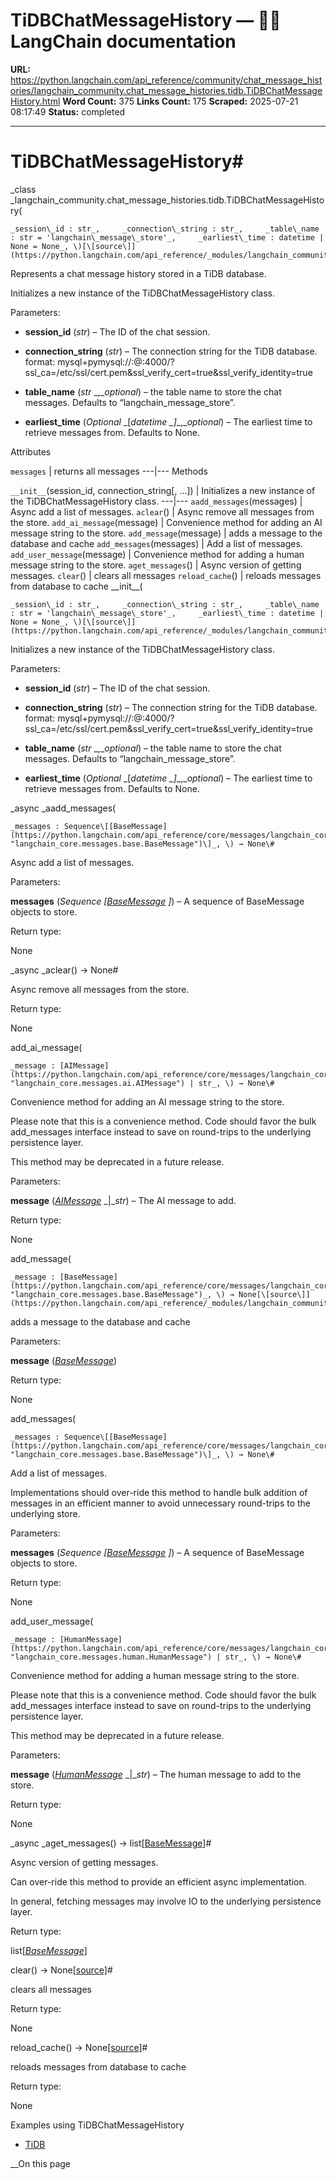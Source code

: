 # TiDBChatMessageHistory — 🦜🔗 LangChain  documentation

**URL:** https://python.langchain.com/api_reference/community/chat_message_histories/langchain_community.chat_message_histories.tidb.TiDBChatMessageHistory.html
**Word Count:** 375
**Links Count:** 175
**Scraped:** 2025-07-21 08:17:49
**Status:** completed

---

# TiDBChatMessageHistory\#

_class _langchain\_community.chat\_message\_histories.tidb.TiDBChatMessageHistory\(

    _session\_id : str_,     _connection\_string : str_,     _table\_name : str = 'langchain\_message\_store'_,     _earliest\_time : datetime | None = None_, \)[\[source\]](https://python.langchain.com/api_reference/_modules/langchain_community/chat_message_histories/tidb.html#TiDBChatMessageHistory)\#     

Represents a chat message history stored in a TiDB database.

Initializes a new instance of the TiDBChatMessageHistory class.

Parameters:     

  * **session\_id** \(_str_\) – The ID of the chat session.

  * **connection\_string** \(_str_\) – The connection string for the TiDB database. format: mysql+pymysql://<host>:<PASSWORD>@<host>:4000/<db>?ssl\_ca=/etc/ssl/cert.pem&ssl\_verify\_cert=true&ssl\_verify\_identity=true

  * **table\_name** \(_str_ _,__optional_\) – the table name to store the chat messages. Defaults to “langchain\_message\_store”.

  * **earliest\_time** \(_Optional_ _\[__datetime_ _\]__,__optional_\) – The earliest time to retrieve messages from. Defaults to None.

Attributes

`messages` | returns all messages   ---|---      Methods

`__init__`\(session\_id, connection\_string\[, ...\]\) | Initializes a new instance of the TiDBChatMessageHistory class.   ---|---   `aadd_messages`\(messages\) | Async add a list of messages.   `aclear`\(\) | Async remove all messages from the store.   `add_ai_message`\(message\) | Convenience method for adding an AI message string to the store.   `add_message`\(message\) | adds a message to the database and cache   `add_messages`\(messages\) | Add a list of messages.   `add_user_message`\(message\) | Convenience method for adding a human message string to the store.   `aget_messages`\(\) | Async version of getting messages.   `clear`\(\) | clears all messages   `reload_cache`\(\) | reloads messages from database to cache      \_\_init\_\_\(

    _session\_id : str_,     _connection\_string : str_,     _table\_name : str = 'langchain\_message\_store'_,     _earliest\_time : datetime | None = None_, \)[\[source\]](https://python.langchain.com/api_reference/_modules/langchain_community/chat_message_histories/tidb.html#TiDBChatMessageHistory.__init__)\#     

Initializes a new instance of the TiDBChatMessageHistory class.

Parameters:     

  * **session\_id** \(_str_\) – The ID of the chat session.

  * **connection\_string** \(_str_\) – The connection string for the TiDB database. format: mysql+pymysql://<host>:<PASSWORD>@<host>:4000/<db>?ssl\_ca=/etc/ssl/cert.pem&ssl\_verify\_cert=true&ssl\_verify\_identity=true

  * **table\_name** \(_str_ _,__optional_\) – the table name to store the chat messages. Defaults to “langchain\_message\_store”.

  * **earliest\_time** \(_Optional_ _\[__datetime_ _\]__,__optional_\) – The earliest time to retrieve messages from. Defaults to None.

_async _aadd\_messages\(

    _messages : Sequence\[[BaseMessage](https://python.langchain.com/api_reference/core/messages/langchain_core.messages.base.BaseMessage.html#langchain_core.messages.base.BaseMessage "langchain_core.messages.base.BaseMessage")\]_, \) → None\#     

Async add a list of messages.

Parameters:     

**messages** \(_Sequence_ _\[_[_BaseMessage_](https://python.langchain.com/api_reference/core/messages/langchain_core.messages.base.BaseMessage.html#langchain_core.messages.base.BaseMessage "langchain_core.messages.base.BaseMessage") _\]_\) – A sequence of BaseMessage objects to store.

Return type:     

None

_async _aclear\(\) → None\#     

Async remove all messages from the store.

Return type:     

None

add\_ai\_message\(

    _message : [AIMessage](https://python.langchain.com/api_reference/core/messages/langchain_core.messages.ai.AIMessage.html#langchain_core.messages.ai.AIMessage "langchain_core.messages.ai.AIMessage") | str_, \) → None\#     

Convenience method for adding an AI message string to the store.

Please note that this is a convenience method. Code should favor the bulk add\_messages interface instead to save on round-trips to the underlying persistence layer.

This method may be deprecated in a future release.

Parameters:     

**message** \([_AIMessage_](https://python.langchain.com/api_reference/core/messages/langchain_core.messages.ai.AIMessage.html#langchain_core.messages.ai.AIMessage "langchain_core.messages.ai.AIMessage") _|__str_\) – The AI message to add.

Return type:     

None

add\_message\(

    _message : [BaseMessage](https://python.langchain.com/api_reference/core/messages/langchain_core.messages.base.BaseMessage.html#langchain_core.messages.base.BaseMessage "langchain_core.messages.base.BaseMessage")_, \) → None[\[source\]](https://python.langchain.com/api_reference/_modules/langchain_community/chat_message_histories/tidb.html#TiDBChatMessageHistory.add_message)\#     

adds a message to the database and cache

Parameters:     

**message** \([_BaseMessage_](https://python.langchain.com/api_reference/core/messages/langchain_core.messages.base.BaseMessage.html#langchain_core.messages.base.BaseMessage "langchain_core.messages.base.BaseMessage")\)

Return type:     

None

add\_messages\(

    _messages : Sequence\[[BaseMessage](https://python.langchain.com/api_reference/core/messages/langchain_core.messages.base.BaseMessage.html#langchain_core.messages.base.BaseMessage "langchain_core.messages.base.BaseMessage")\]_, \) → None\#     

Add a list of messages.

Implementations should over-ride this method to handle bulk addition of messages in an efficient manner to avoid unnecessary round-trips to the underlying store.

Parameters:     

**messages** \(_Sequence_ _\[_[_BaseMessage_](https://python.langchain.com/api_reference/core/messages/langchain_core.messages.base.BaseMessage.html#langchain_core.messages.base.BaseMessage "langchain_core.messages.base.BaseMessage") _\]_\) – A sequence of BaseMessage objects to store.

Return type:     

None

add\_user\_message\(

    _message : [HumanMessage](https://python.langchain.com/api_reference/core/messages/langchain_core.messages.human.HumanMessage.html#langchain_core.messages.human.HumanMessage "langchain_core.messages.human.HumanMessage") | str_, \) → None\#     

Convenience method for adding a human message string to the store.

Please note that this is a convenience method. Code should favor the bulk add\_messages interface instead to save on round-trips to the underlying persistence layer.

This method may be deprecated in a future release.

Parameters:     

**message** \([_HumanMessage_](https://python.langchain.com/api_reference/core/messages/langchain_core.messages.human.HumanMessage.html#langchain_core.messages.human.HumanMessage "langchain_core.messages.human.HumanMessage") _|__str_\) – The human message to add to the store.

Return type:     

None

_async _aget\_messages\(\) → list\[[BaseMessage](https://python.langchain.com/api_reference/core/messages/langchain_core.messages.base.BaseMessage.html#langchain_core.messages.base.BaseMessage "langchain_core.messages.base.BaseMessage")\]\#     

Async version of getting messages.

Can over-ride this method to provide an efficient async implementation.

In general, fetching messages may involve IO to the underlying persistence layer.

Return type:     

list\[[_BaseMessage_](https://python.langchain.com/api_reference/core/messages/langchain_core.messages.base.BaseMessage.html#langchain_core.messages.base.BaseMessage "langchain_core.messages.base.BaseMessage")\]

clear\(\) → None[\[source\]](https://python.langchain.com/api_reference/_modules/langchain_community/chat_message_histories/tidb.html#TiDBChatMessageHistory.clear)\#     

clears all messages

Return type:     

None

reload\_cache\(\) → None[\[source\]](https://python.langchain.com/api_reference/_modules/langchain_community/chat_message_histories/tidb.html#TiDBChatMessageHistory.reload_cache)\#     

reloads messages from database to cache

Return type:     

None

Examples using TiDBChatMessageHistory

  * [TiDB](https://python.langchain.com/docs/integrations/providers/tidb/)

__On this page